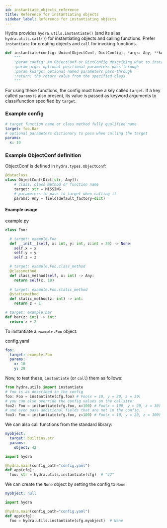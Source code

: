 ```yaml
---
id: instantiate_objects_reference
title: Reference for instantiating objects
sidebar_label: Reference for instantiating objects
---
```


Hydra provides `hydra.utils.instantiate()` (and its alias `hydra.utils.call()`) for instantiating objects and calling functions. Prefer `instantiate` for creating objects and `call` for invoking functions.

```python
def instantiate(config: Union[ObjectConf, DictConfig], *args: Any, **kwargs: Any) -> Any:
    """
    :param config: An ObjectConf or DictConfig describing what to instantiate and what params to use
    :param args: optional positional parameters pass-through
    :param kwargs: optional named parameters pass-through
    :return: the return value from the specified class
    """
```

For using these functions, the config must have a key called `target`. If a key called `params` is also present, its value is passed as keyword arguments to class/function specified by `target`.

### Example config
```yaml
# target function name or class method fully qualified name
target: foo.Bar
# optional parameters dictionary to pass when calling the target
params:
  x: 10
```

### Example ObjectConf definition
ObjectConf is defined in `hydra.types.ObjectConf`:
```python
@dataclass
class ObjectConf(Dict[str, Any]):
    # class, class method or function name
    target: str = MISSING
    # parameters to pass to target when calling it
    params: Any = field(default_factory=dict)
```


#### Example usage

example.py
```python
class Foo:

  # target: example.Foo
  def __init__(self, x: int, y: int, z:int = 30) -> None:
    self.x = x
    self.y = y
    self.z = z

  # target: example.Foo.class_method
  @classmethod
  def class_method(self, x: int) -> Any:
    return self(x, 10)
    
  # target: example.Foo.static_method
  @staticmethod
  def static_method(z: int) -> int:
    return z + 1

# target: example.bar
def bar(z: int) -> int:
  return z + 2

```

To instantiate a `example.Foo` object:

config.yaml
```yaml
foo:
  target: example.Foo
  params:
    x: 10
    y: 20
```

Now, to test these, `instantiate` (or `call`) them as follows:

```python
from hydra.utils import instantiate
# foo is as described in the config
foo: Foo = instantiate(cfg.foo) # Foo(x = 10, y = 20, z = 30)
# you can also override the config values on the callsite:
foo2: Foo = instantiate(cfg.foo, x=100) # Foo(x = 100, y = 20, z = 30)
# and even pass additional fields that are not in the config. 
foo3: Foo = instantiate(cfg.foo, z=100) # Foo(x = 10, y = 20, z = 100)
```

We can also call functions from the standard library:

```yaml
myobject:
  target: builtins.str
  params:
    object: 42
```  

```python
import hydra

@hydra.main(config_path="config.yaml")
def app(cfg):
  foo: str = hydra.utils.instantiate(cfg)  # "42"

```

We can create the `None` object by setting the config to `None`:

```yaml
myobject: null
```

```python
import hydra

@hydra.main(config_path="config.yaml")
def app(cfg):
  foo = hydra.utils.instantiate(cfg.myobject)  # None